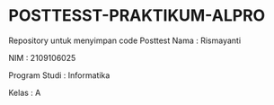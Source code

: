 # POSTTESST-PRAKTIKUM-ALPRO
Repository untuk menyimpan code Posttest
Nama          : Rismayanti

NIM           : 2109106025

Program Studi : Informatika

Kelas         : A
